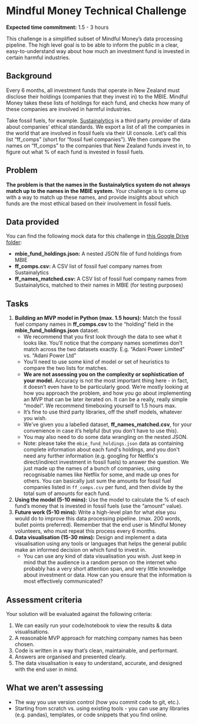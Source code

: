 # Mindful Money Technical Challenge

**Expected time commitment:** 1.5 - 3 hours

This challenge is a simplified subset of Mindful Money’s data processing pipeline. The high level goal is to be able to inform the public in a clear, easy-to-understand way about how much an investment fund is invested in certain harmful industries.

## Background

Every 6 months, all investment funds that operate in New Zealand must disclose their holdings (companies that they invest in) to the MBIE. Mindful Money takes these lists of holdings for each fund, and checks how many of these companies are involved in harmful industries.

Take fossil fuels, for example. [Sustainalytics](https://www.sustainalytics.com/) is a third party provider of data about companies’ ethical standards. We export a list of all the companies in the world that are involved in fossil fuels via their UI console. Let’s call this list “ff_comps” (short for “fossil fuel companies”). We then compare the names on “ff_comps” to the companies that New Zealand funds invest in, to figure out what % of each fund is invested in fossil fuels.

## Problem

**The problem is that the names in the Sustainalytics system do not always match up to the names in the MBIE system.** Your challenge is to come up with a way to match up these names, and provide insights about which funds are the most ethical based on their involvement in fossil fuels.

## Data provided

You can find the following mock data for this challenge in [this Google Drive folder](https://drive.google.com/drive/folders/1la2rdcefiNnQv-28vont1pyChIy3cXbQ?usp=sharing):
- **mbie_fund_holdings.json:** A nested JSON file of fund holdings from MBIE
- **ff_comps.csv:** A CSV list of fossil fuel company names from Sustainalytics
- **ff_names_matched.csv:** A CSV list of fossil fuel company names from Sustainalytics, matched to their names in MBIE (for testing purposes)

## Tasks

1. **Building an MVP model in Python (max. 1.5 hours):** Match the fossil fuel company names in **ff_comps.csv** to the “holding” field in the **mbie_fund_holdings.json** dataset.
    - We recommend that you first look through the data to see what it looks like. You’ll notice that the company names sometimes don’t match across the two datasets exactly. E.g. “Adani Power Limited” vs. “Adani Power Ltd”
    - You’ll need to use some kind of model or set of heuristics to compare the two lists for matches.
    - **We are not assessing you on the complexity or sophistication of your model.** Accuracy is not the most important thing here - in fact, it doesn’t even have to be particularly good. We’re mostly looking at how you approach the problem, and how you go about implementing an MVP that can be later iterated on. It can be a really, really simple “model”. We recommend timeboxing yourself to 1.5 hours max.
    - It’s fine to use third party libraries, off the shelf models, whatever you wish.
    - We’ve given you a labelled dataset, **ff_names_matched.csv**, for your convenience in case it’s helpful (but you don’t have to use this).
    - You may also need to do some data wrangling on the nested JSON.
    - Note: please take the `mbie_fund_holdings.json` data as containing complete information about each fund's holdings, and you don't need any further information (e.g. googling for Netflix's direct/indirect investment in fossil fuels) to answer the question. We just made up the names of a bunch of companies, using recognisable names like Netflix for some, and made up ones for others. You can basically just sum the amounts for fossil fuel companies listed in `ff_comps.csv` per fund, and then divide by the total sum of amounts for each fund.
2. **Using the model (5-10 mins):** Use the model to calculate the % of each fund’s money that is invested in fossil fuels (use the “amount” value).
3. **Future work (5-10 mins):** Write a high-level plan for what else you would do to improve this data processing pipeline. (max. 200 words, bullet points preferred). Remember that the end user is Mindful Money volunteers, who must repeat this process every 6 months.
4. **Data visualisation (15-30 mins):** Design and implement a data visualisation using any tools or languages that helps the general public make an informed decision on which fund to invest in.
    - You can use any kind of data visualisation you wish. Just keep in mind that the audience is a random person on the internet who probably has a very short attention span, and very little knowledge about investment or data. How can you ensure that the information is most effectively communicated?

## Assessment criteria
Your solution will be evaluated against the following criteria:
1. We can easily run your code/notebook to view the results & data visualisations.
2. A reasonable MVP approach for matching company names has been chosen.
3. Code is written in a way that’s clean, maintainable, and performant.
4. Answers are organised and presented clearly.
5. The data visualisation is easy to understand, accurate, and designed with the end user in mind.

## What we aren’t assessing

- The way you use version control (how you commit code to git, etc.).
- Starting from scratch vs. using existing tools - you can use any libraries (e.g. pandas), templates, or code snippets that you find online.
